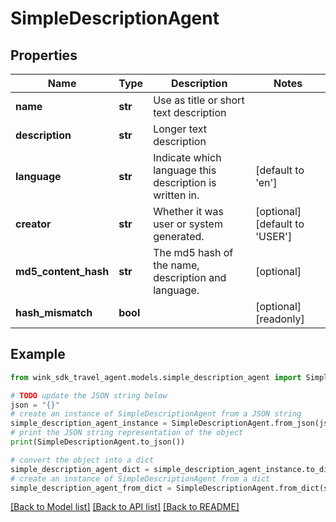 # SimpleDescriptionAgent


## Properties

Name | Type | Description | Notes
------------ | ------------- | ------------- | -------------
**name** | **str** | Use as title or short text description | 
**description** | **str** | Longer text description | 
**language** | **str** | Indicate which language this description is written in. | [default to 'en']
**creator** | **str** | Whether it was user or system generated. | [optional] [default to 'USER']
**md5_content_hash** | **str** | The md5 hash of the name, description and language. | [optional] 
**hash_mismatch** | **bool** |  | [optional] [readonly] 

## Example

```python
from wink_sdk_travel_agent.models.simple_description_agent import SimpleDescriptionAgent

# TODO update the JSON string below
json = "{}"
# create an instance of SimpleDescriptionAgent from a JSON string
simple_description_agent_instance = SimpleDescriptionAgent.from_json(json)
# print the JSON string representation of the object
print(SimpleDescriptionAgent.to_json())

# convert the object into a dict
simple_description_agent_dict = simple_description_agent_instance.to_dict()
# create an instance of SimpleDescriptionAgent from a dict
simple_description_agent_from_dict = SimpleDescriptionAgent.from_dict(simple_description_agent_dict)
```
[[Back to Model list]](../README.md#documentation-for-models) [[Back to API list]](../README.md#documentation-for-api-endpoints) [[Back to README]](../README.md)


